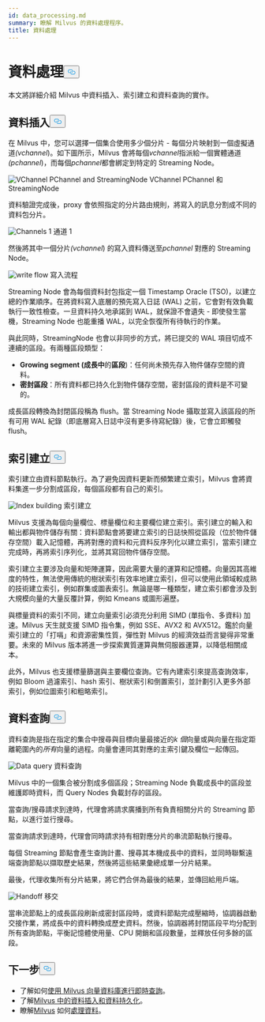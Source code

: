 ```yaml
---
id: data_processing.md
summary: 瞭解 Milvus 的資料處理程序。
title: 資料處理
---
```

<h1 id="Data-Processing" class="common-anchor-header">資料處理<button data-href="#Data-Processing" class="anchor-icon" translate="no">
      <svg translate="no"
        aria-hidden="true"
        focusable="false"
        height="20"
        version="1.1"
        viewBox="0 0 16 16"
        width="16"
      >
        <path
          fill="#0092E4"
          fill-rule="evenodd"
          d="M4 9h1v1H4c-1.5 0-3-1.69-3-3.5S2.55 3 4 3h4c1.45 0 3 1.69 3 3.5 0 1.41-.91 2.72-2 3.25V8.59c.58-.45 1-1.27 1-2.09C10 5.22 8.98 4 8 4H4c-.98 0-2 1.22-2 2.5S3 9 4 9zm9-3h-1v1h1c1 0 2 1.22 2 2.5S13.98 12 13 12H9c-.98 0-2-1.22-2-2.5 0-.83.42-1.64 1-2.09V6.25c-1.09.53-2 1.84-2 3.25C6 11.31 7.55 13 9 13h4c1.45 0 3-1.69 3-3.5S14.5 6 13 6z"
        ></path>
      </svg>
    </button></h1><p>本文將詳細介紹 Milvus 中資料插入、索引建立和資料查詢的實作。</p>
<h2 id="Data-insertion" class="common-anchor-header">資料插入<button data-href="#Data-insertion" class="anchor-icon" translate="no">
      <svg translate="no"
        aria-hidden="true"
        focusable="false"
        height="20"
        version="1.1"
        viewBox="0 0 16 16"
        width="16"
      >
        <path
          fill="#0092E4"
          fill-rule="evenodd"
          d="M4 9h1v1H4c-1.5 0-3-1.69-3-3.5S2.55 3 4 3h4c1.45 0 3 1.69 3 3.5 0 1.41-.91 2.72-2 3.25V8.59c.58-.45 1-1.27 1-2.09C10 5.22 8.98 4 8 4H4c-.98 0-2 1.22-2 2.5S3 9 4 9zm9-3h-1v1h1c1 0 2 1.22 2 2.5S13.98 12 13 12H9c-.98 0-2-1.22-2-2.5 0-.83.42-1.64 1-2.09V6.25c-1.09.53-2 1.84-2 3.25C6 11.31 7.55 13 9 13h4c1.45 0 3-1.69 3-3.5S14.5 6 13 6z"
        ></path>
      </svg>
    </button></h2><p>在 Milvus 中，您可以選擇一個集合使用多少個分片 - 每個分片映射到一個虛擬通道<em>(vchannel</em>)。如下圖所示，Milvus 會將每個<em>vchannel</em>指派給一個實體通道<em>(pchannel</em>)，而每個<em>pchannel</em>都會綁定到特定的 Streaming Node。</p>
<p>
  
   <span class="img-wrapper"> <img translate="no" src="/docs/v2.6.x/assets/pvchannel_wal.png" alt="VChannel PChannel and StreamingNode" class="doc-image" id="vchannel-pchannel-and-streamingnode" />
   </span> <span class="img-wrapper"> <span>VChannel PChannel 和 StreamingNode</span> </span></p>
<p>資料驗證完成後，proxy 會依照指定的分片路由規則，將寫入的訊息分割成不同的資料包分片。</p>
<p>
  
   <span class="img-wrapper"> <img translate="no" src="/docs/v2.6.x/assets/channels_1.png" alt="Channels 1" class="doc-image" id="channels-1" />
   </span> <span class="img-wrapper"> <span>通道 1</span> </span></p>
<p>然後將其中一個分片<em>(vchannel</em>) 的寫入資料傳送至<em>pchannel</em> 對應的 Streaming Node。</p>
<p>
  
   <span class="img-wrapper"> <img translate="no" src="/docs/v2.6.x/assets/written_data_flow.png" alt="write flow" class="doc-image" id="write-flow" />
   </span> <span class="img-wrapper"> <span>寫入流程</span> </span></p>
<p>Streaming Node 會為每個資料封包指定一個 Timestamp Oracle (TSO)，以建立總的作業順序。在將資料寫入底層的預先寫入日誌 (WAL) 之前，它會對有效負載執行一致性檢查。一旦資料持久地承諾到 WAL，就保證不會遺失 - 即使發生當機，Streaming Node 也能重播 WAL，以完全恢復所有待執行的作業。</p>
<p>與此同時，StreamingNode 也會以非同步的方式，將已提交的 WAL 項目切成不連續的區段。有兩種區段類型：</p>
<ul>
<li><strong>Growing segment (成長中</strong>的<strong>區段</strong>)：任何尚未預先存入物件儲存空間的資料。</li>
<li><strong>密封區段</strong>：所有資料都已持久化到物件儲存空間，密封區段的資料是不可變的。</li>
</ul>
<p>成長區段轉換為封閉區段稱為 flush。當 Streaming Node 攝取並寫入該區段的所有可用 WAL 紀錄（即底層寫入日誌中沒有更多待寫紀錄）後，它會立即觸發 flush。</p>
<h2 id="Index-building" class="common-anchor-header">索引建立<button data-href="#Index-building" class="anchor-icon" translate="no">
      <svg translate="no"
        aria-hidden="true"
        focusable="false"
        height="20"
        version="1.1"
        viewBox="0 0 16 16"
        width="16"
      >
        <path
          fill="#0092E4"
          fill-rule="evenodd"
          d="M4 9h1v1H4c-1.5 0-3-1.69-3-3.5S2.55 3 4 3h4c1.45 0 3 1.69 3 3.5 0 1.41-.91 2.72-2 3.25V8.59c.58-.45 1-1.27 1-2.09C10 5.22 8.98 4 8 4H4c-.98 0-2 1.22-2 2.5S3 9 4 9zm9-3h-1v1h1c1 0 2 1.22 2 2.5S13.98 12 13 12H9c-.98 0-2-1.22-2-2.5 0-.83.42-1.64 1-2.09V6.25c-1.09.53-2 1.84-2 3.25C6 11.31 7.55 13 9 13h4c1.45 0 3-1.69 3-3.5S14.5 6 13 6z"
        ></path>
      </svg>
    </button></h2><p>索引建立由資料節點執行。為了避免因資料更新而頻繁建立索引，Milvus 會將資料集進一步分割成區段，每個區段都有自己的索引。</p>
<p>
  
   <span class="img-wrapper"> <img translate="no" src="/docs/v2.6.x/assets/index_building.png" alt="Index building" class="doc-image" id="index-building" />
   </span> <span class="img-wrapper"> <span>索引建立</span> </span></p>
<p>Milvus 支援為每個向量欄位、標量欄位和主要欄位建立索引。索引建立的輸入和輸出都與物件儲存有關：資料節點會將要建立索引的日誌快照從區段（位於物件儲存空間）載入記憶體，再將對應的資料和元資料反序列化以建立索引，當索引建立完成時，再將索引序列化，並將其寫回物件儲存空間。</p>
<p>索引建立主要涉及向量和矩陣運算，因此需要大量的運算和記憶體。向量因其高維度的特性，無法使用傳統的樹狀索引有效率地建立索引，但可以使用此領域較成熟的技術建立索引，例如群集或圖表索引。無論是哪一種類型，建立索引都會涉及到大規模向量的大量反覆計算，例如 Kmeans 或圖形遍歷。</p>
<p>與標量資料的索引不同，建立向量索引必須充分利用 SIMD (單指令、多資料) 加速。Milvus 天生就支援 SIMD 指令集，例如 SSE、AVX2 和 AVX512。鑑於向量索引建立的「打嗝」和資源密集性質，彈性對 Milvus 的經濟效益而言變得非常重要。未來的 Milvus 版本將進一步探索異質運算與無伺服器運算，以降低相關成本。</p>
<p>此外，Milvus 也支援標量篩選與主要欄位查詢。它有內建索引來提高查詢效率，例如 Bloom 過濾索引、hash 索引、樹狀索引和倒置索引，並計劃引入更多外部索引，例如位圖索引和粗略索引。</p>
<h2 id="Data-query" class="common-anchor-header">資料查詢<button data-href="#Data-query" class="anchor-icon" translate="no">
      <svg translate="no"
        aria-hidden="true"
        focusable="false"
        height="20"
        version="1.1"
        viewBox="0 0 16 16"
        width="16"
      >
        <path
          fill="#0092E4"
          fill-rule="evenodd"
          d="M4 9h1v1H4c-1.5 0-3-1.69-3-3.5S2.55 3 4 3h4c1.45 0 3 1.69 3 3.5 0 1.41-.91 2.72-2 3.25V8.59c.58-.45 1-1.27 1-2.09C10 5.22 8.98 4 8 4H4c-.98 0-2 1.22-2 2.5S3 9 4 9zm9-3h-1v1h1c1 0 2 1.22 2 2.5S13.98 12 13 12H9c-.98 0-2-1.22-2-2.5 0-.83.42-1.64 1-2.09V6.25c-1.09.53-2 1.84-2 3.25C6 11.31 7.55 13 9 13h4c1.45 0 3-1.69 3-3.5S14.5 6 13 6z"
        ></path>
      </svg>
    </button></h2><p>資料查詢是指在指定的集合中搜尋與目標向量最接近的<em>k 個</em>向量或與向量在指定距離範圍內的<em>所有</em>向量的過程。向量會連同其對應的主索引鍵及欄位一起傳回。</p>
<p>
  
   <span class="img-wrapper"> <img translate="no" src="/docs/v2.6.x/assets/data_query.jpg" alt="Data query" class="doc-image" id="data-query" />
   </span> <span class="img-wrapper"> <span>資料查詢</span> </span></p>
<p>Milvus 中的一個集合被分割成多個區段；Streaming Node 負載成長中的區段並維護即時資料，而 Query Nodes 負載封存的區段。</p>
<p>當查詢/搜尋請求到達時，代理會將請求廣播到所有負責相關分片的 Streaming 節點，以進行並行搜尋。</p>
<p>當查詢請求到達時，代理會同時請求持有相對應分片的串流節點執行搜尋。</p>
<p>每個 Streaming 節點會產生查詢計畫、搜尋其本機成長中的資料，並同時聯繫遠端查詢節點以擷取歷史結果，然後將這些結果彙總成單一分片結果。</p>
<p>最後，代理收集所有分片結果，將它們合併為最後的結果，並傳回給用戶端。</p>
<p>
  
   <span class="img-wrapper"> <img translate="no" src="/docs/v2.6.x/assets/handoff.png" alt="Handoff" class="doc-image" id="handoff" />
   </span> <span class="img-wrapper"> <span>移交</span> </span></p>
<p>當串流節點上的成長區段刷新成密封區段時，或資料節點完成壓縮時，協調器啟動交接作業，將成長中的資料轉換成歷史資料。然後，協調器將封閉區段平均分配到所有查詢節點，平衡記憶體使用量、CPU 開銷和區段數量，並釋放任何多餘的區段。</p>
<h2 id="Whats-next" class="common-anchor-header">下一步<button data-href="#Whats-next" class="anchor-icon" translate="no">
      <svg translate="no"
        aria-hidden="true"
        focusable="false"
        height="20"
        version="1.1"
        viewBox="0 0 16 16"
        width="16"
      >
        <path
          fill="#0092E4"
          fill-rule="evenodd"
          d="M4 9h1v1H4c-1.5 0-3-1.69-3-3.5S2.55 3 4 3h4c1.45 0 3 1.69 3 3.5 0 1.41-.91 2.72-2 3.25V8.59c.58-.45 1-1.27 1-2.09C10 5.22 8.98 4 8 4H4c-.98 0-2 1.22-2 2.5S3 9 4 9zm9-3h-1v1h1c1 0 2 1.22 2 2.5S13.98 12 13 12H9c-.98 0-2-1.22-2-2.5 0-.83.42-1.64 1-2.09V6.25c-1.09.53-2 1.84-2 3.25C6 11.31 7.55 13 9 13h4c1.45 0 3-1.69 3-3.5S14.5 6 13 6z"
        ></path>
      </svg>
    </button></h2><ul>
<li>了解如何<a href="https://milvus.io/blog/deep-dive-5-real-time-query.md">使用 Milvus 向量資料庫進行即時查詢</a>。</li>
<li>了解<a href="https://milvus.io/blog/deep-dive-4-data-insertion-and-data-persistence.md">Milvus 中的資料插入和資料持久化</a>。</li>
<li>瞭解<a href="https://milvus.io/blog/deep-dive-3-data-processing.md">Milvus</a> 如何<a href="https://milvus.io/blog/deep-dive-3-data-processing.md">處理資料</a>。</li>
</ul>
